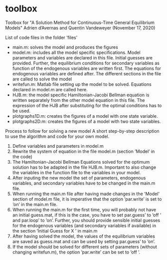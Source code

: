 # toolbox
Toolbox for "A Solution Method for Continuous-Time General Equilibrium Models"
Adrien d’Avernas and Quentin Vandeweyer (November 17, 2020)

List of code files in the folder ’files’
- main.m: solves the model and produces the figures
- model.m: includes all the model specific specifications. Model parameters and variables are declared in this file. Initial guesses are provided. Further, the equilibrium conditions for secondary variables as function of the endogenous variables are written first. The equations for endogenous variables are defined after. The different sections in the file are called to solve the model
- writefun.m: Matlab file setting up the model to be solved. Equations declared in model.m are called here.
- HJB.m: the model specific Hamiltonian-Jacobi Bellman equation is written separately from the other model equation in this file. The expression of the HJB after substituting for the optimal conditions has to be used.
- plotgraphs1D.m: creates the figures of a model with one state variable.
- plotgraphs2D.m: creates the figures of a model with two state variables.

Process to follow for solving a new model
A short step-by-step description to use the algorithm and code for your own model.
1. Define variables and parameters in model.m
2. Rewrite the system of equation in the file model.m (section ’Model’ in the code)
3. The Hamiltonian-Jacobi Bellman Equations solved for the optimum solution has to be adapted in the file HJB.m. Important to also change the variables in the function file to the variables in your model.
4. After inputing the new model the set of parameters, endogenous variables, and secondary variables have to be changed in the main.m file.
5. When running the main.m file after having made changes in the 'Model' section of model.m file, it is imperative that the option ’par.write’ is set to ’on’ in the main.m file.
6. When running the main.m for the first time, you will probably not have an initial guess.mat, if this is the case, you have to set par.guess’ to ’off ’ and par.loop’ to ’on’. Further, you should provide sensible initial guesses for the endogenous variables (and secondary variables if available) in the section ’Initial Guess for X ’ in main.m
7. After having solved the model, the values of the equilibrium variables are saved as guess.mat and can be used by setting par.guess’ to ’on’.
8. If the model should be solved for different sets of parameters (without changing writefun.m), the option ’par.write’ can be set to ’off ’.
